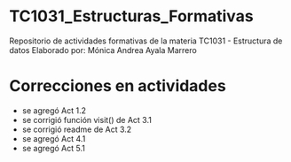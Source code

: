 # TC1031_Estructuras_Formativas

Repositorio de actividades formativas de la materia TC1031 - Estructura de datos
Elaborado por: Mónica Andrea Ayala Marrero

# Correcciones en actividades
  - se agregó Act 1.2 
  - se corrigió función visit() de Act 3.1
  - se corrigió readme de Act 3.2
  - se agregó Act 4.1
  - se agregó Act 5.1

